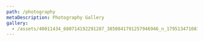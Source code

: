 ```yaml
---
path: /photography
metaDescription: Photography Gallery
gallery:
  - /assets/40011434_680714192291287_3850841791257946946_n_17951347108187022.jpg
---
```


